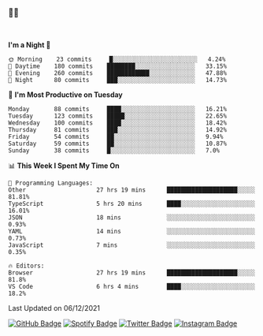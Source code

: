 ### 🤙🍺

<!-- <a href="https://github-readme-stats.vercel.app/api?username=hzak2xx&count_private=true&show_icons=true&theme=dracula">
  <img align="center" src="https://github-readme-stats.vercel.app/api?username=hzak2xx&count_private=true&show_icons=true&theme=dracula" />
</a>
</br> -->
</br>

<!--START_SECTION:waka-->
**I'm a Night 🦉** 

```text
🌞 Morning    23 commits     █░░░░░░░░░░░░░░░░░░░░░░░░   4.24% 
🌆 Daytime    180 commits    ████████░░░░░░░░░░░░░░░░░   33.15% 
🌃 Evening    260 commits    ████████████░░░░░░░░░░░░░   47.88% 
🌙 Night      80 commits     ███░░░░░░░░░░░░░░░░░░░░░░   14.73%

```
📅 **I'm Most Productive on Tuesday** 

```text
Monday       88 commits     ████░░░░░░░░░░░░░░░░░░░░░   16.21% 
Tuesday      123 commits    █████░░░░░░░░░░░░░░░░░░░░   22.65% 
Wednesday    100 commits    ████░░░░░░░░░░░░░░░░░░░░░   18.42% 
Thursday     81 commits     ███░░░░░░░░░░░░░░░░░░░░░░   14.92% 
Friday       54 commits     ██░░░░░░░░░░░░░░░░░░░░░░░   9.94% 
Saturday     59 commits     ██░░░░░░░░░░░░░░░░░░░░░░░   10.87% 
Sunday       38 commits     █░░░░░░░░░░░░░░░░░░░░░░░░   7.0%

```


📊 **This Week I Spent My Time On** 

```text
💬 Programming Languages: 
Other                    27 hrs 19 mins      ████████████████████░░░░░   81.81% 
TypeScript               5 hrs 20 mins       ████░░░░░░░░░░░░░░░░░░░░░   16.01% 
JSON                     18 mins             ░░░░░░░░░░░░░░░░░░░░░░░░░   0.93% 
YAML                     14 mins             ░░░░░░░░░░░░░░░░░░░░░░░░░   0.73% 
JavaScript               7 mins              ░░░░░░░░░░░░░░░░░░░░░░░░░   0.35%

🔥 Editors: 
Browser                  27 hrs 19 mins      ████████████████████░░░░░   81.8% 
VS Code                  6 hrs 4 mins        ████░░░░░░░░░░░░░░░░░░░░░   18.2%

```


 Last Updated on 06/12/2021
<!--END_SECTION:waka-->

[![GitHub Badge](https://img.shields.io/badge/GitHub-100000?style=for-the-badge&logo=github&logoColor=white)](https://github.com/hzak2xx)
[![Spotify Badge](https://img.shields.io/badge/Spotify-1ED760?&style=for-the-badge&logo=spotify&logoColor=white)](https://open.spotify.com/user/uf90s6sbbh75a1mt44clkhkvf)
[![Twitter Badge](https://img.shields.io/badge/Twitter-1DA1F2?style=for-the-badge&logo=twitter&logoColor=white)](https://twitter.com/hzak2xx)
[![Instagram Badge](https://img.shields.io/badge/Instagram-E4405F?style=for-the-badge&logo=instagram&logoColor=white)](https://www.instagram.com/hzak2xx/)
